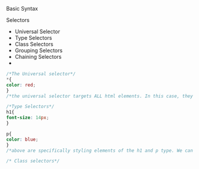 Basic Syntax

Selectors
- Universal Selector
- Type Selectors
- Class Selectors
- Grouping Selectors
- Chaining Selectors
-  
```css 
/*The Universal selector*/
*{
color: red;
}
/*the universal selector targets ALL html elements. In this case, they will all be styled red.*/

/*Type Selectors*/
h1{
font-size: 14px;
}

p{
color: blue;
}
/*above are specifically styling elements of the h1 and p type. We can style other elements by stating their type like above.*/ 

/* Class selectors*/

```